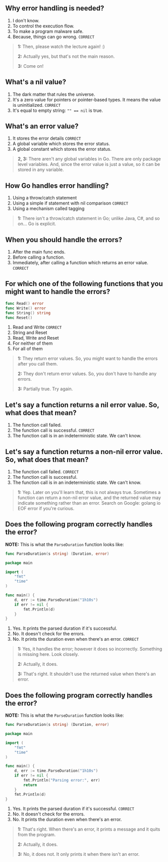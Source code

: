 ## Why error handling is needed?
1. I don't know.
2. To control the execution flow.
3. To make a program malware safe.
4. Because, things can go wrong. `CORRECT`

> **1:** Then, please watch the lecture again! :)
>
> **2:** Actually yes, but that's not the main reason. 
> 
> **3:** Come on!


## What's a nil value?
1. The dark matter that rules the universe.
2. It's a zero value for pointers or pointer-based types. It means the value is uninitialized. `CORRECT` 
3. It's equal to empty string: `"" == nil` is true.


## What's an error value?
1. It stores the error details `CORRECT`
2. A global variable which stores the error status.
3. A global constant which stores the error status.

> **2, 3:** There aren't any global variables in Go. There are only package level variables. And, since the error value is just a value, so it can be stored in any variable.
> 


## How Go handles error handling?
1. Using a throw/catch statement
2. Using a simple if statement with nil comparison `CORRECT`
3. Using a mechanism called tagging

> **1:** There isn't a throw/catch statement in Go; unlike Java, C#, and so on... Go is explicit.


## When you should handle the errors?
1. After the main func ends.
2. Before calling a function.
3. Immediately, after calling a function which returns an error value. `CORRECT`


## For which one of the following functions that you might want to handle the errors?
```go
func Read() error
func Write() error
func String() string
func Reset()
```
1. Read and Write `CORRECT`
2. String and Reset
3. Read, Write and Reset
4. For neither of them
5. For all of them

> **1:** They return error values. So, you might want to handle the errors after you call them.
> 
> **2:** They don't return error values. So, you don't have to handle any errors.
> 
> **3:** Partially true. Try again.


## Let's say a function returns a nil error value. So, what does that mean?
1. The function call failed.
2. The function call is successful. `CORRECT`
3. The function call is in an indeterministic state. We can't know.


## Let's say a function returns a non-nil error value. So, what does that mean?
1. The function call failed. `CORRECT`
2. The function call is successful.
3. The function call is in an indeterministic state. We can't know.

> **1:** Yep. Later on you'll learn that, this is not always true. Sometimes a function can return a non-nil error value, and the returned value may indicate something rather than an error. Search on Google: golang io EOF error if you're curious.


## Does the following program correctly handles the error?

**NOTE:** This is what the `ParseDuration` function looks like:

```go
func ParseDuration(s string) (Duration, error)
```

```go
package main

import (
	"fmt"
	"time"
)

func main() {
	d, err := time.ParseDuration("1h10s")
	if err != nil {
		fmt.Println(d)
	}
}
```
1. Yes. It prints the parsed duration if it's successful.
2. No. It doesn't check for the errors.
3. No. It prints the duration even when there's an error. `CORRECT`

> **1:** Yes, it handles the error; however it does so incorrectly. Something is missing here. Look closely.
> 
> **2:** Actually, it does.
> 
> **3:** That's right. It shouldn't use the returned value when there's an error.


## Does the following program correctly handles the error?

**NOTE:** This is what the `ParseDuration` function looks like:

```go
func ParseDuration(s string) (Duration, error)
```

```go
package main

import (
	"fmt"
	"time"
)

func main() {
	d, err := time.ParseDuration("1h10s")
	if err != nil {
        fmt.Println("Parsing error:", err)
        return
    }
    fmt.Println(d)
}
```
1. Yes. It prints the parsed duration if it's successful. `CORRECT`
2. No. It doesn't check for the errors.
3. No. It prints the duration even when there's an error.

> **1:** That's right. When there's an error, it prints a message and it quits from the program.
> 
> **2:** Actually, it does.
> 
> **3:** No, it does not. It only prints it when there isn't an error.
